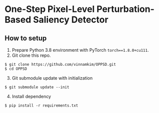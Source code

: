 # One-Step Pixel-Level Perturbation-Based Saliency Detector

## How to setup
1. Prepare Python 3.8 environment with PyTorch `torch==1.8.0+cu111`.
2. Git clone this repo.
```shell
$ git clone https://github.com/vinnamkim/OPPSD.git
$ cd OPPSD
```
3. Git submodule update with initialization
```shell
$ git submodule update --init
```
4. Install dependency
```shell
$ pip install -r requirements.txt
```
